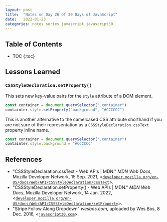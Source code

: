 ```yaml
---
layout: post
title:  "Notes on Day 26 of 30 Days of JavaScript"
date:   2022-01-23
categories: notes series javascript javascript30 
---
```


## Table of Contents
* TOC
{:toc}

## Lessons Learned

### `CSSStyleDeclaration.setProperty()`

This sets new key-value pairs for the `style` attribute of a DOM element.

~~~ javascript
const container = document.querySelector(".container")
containter.style.setProperty("background", "#CCCCCC")
~~~

This is another alternative to the camelcased CSS attribute shorthand if you are not sure of their representation as a `CSSStyleDeclaration.cssText` property inline name.

~~~ javascript
const container = document.querySelector(".container")
containter.style.background = "#CCCCCC"
~~~

## References
* "CSSStyleDeclaration.cssText - Web APIs \| MDN." *MDN Web Docs*, Mozilla Developer Network, 15 Sep. 2021, <[`developer.mozilla.org/en-US/docs/Web/API/CSSStyleDeclaration/cssText`](https://developer.mozilla.org/en-US/docs/Web/API/CSSStyleDeclaration/cssText)>.
* "CSSStyleDeclaration.setProperty() - Web APIs \| MDN." *MDN Web Docs*, Mozilla Developer Network, 14 Jan. 2022, <[`developer.mozilla.org/en-US/docs/Web/API/CSSStyleDeclaration/setProperty`](https://developer.mozilla.org/en-US/docs/Web/API/CSSStyleDeclaration/setProperty)>.
* "Stripe Follow Along Dropdown" *wesbos.com*, uploaded by Wes Bos, 8 Dec. 2016, <[`javascript30.com`](https://javascript30.com/)>.
